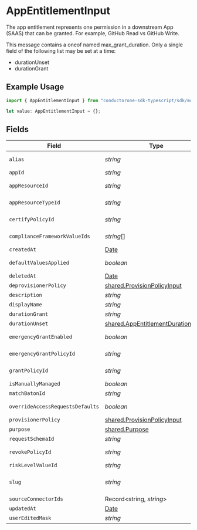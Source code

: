 # AppEntitlementInput

The app entitlement represents one permission in a downstream App (SAAS) that can be granted. For example, GitHub Read vs GitHub Write.

This message contains a oneof named max_grant_duration. Only a single field of the following list may be set at a time:
  - durationUnset
  - durationGrant


## Example Usage

```typescript
import { AppEntitlementInput } from "conductorone-sdk-typescript/sdk/models/shared";

let value: AppEntitlementInput = {};
```

## Fields

| Field                                                                                                                                                                                           | Type                                                                                                                                                                                            | Required                                                                                                                                                                                        | Description                                                                                                                                                                                     |
| ----------------------------------------------------------------------------------------------------------------------------------------------------------------------------------------------- | ----------------------------------------------------------------------------------------------------------------------------------------------------------------------------------------------- | ----------------------------------------------------------------------------------------------------------------------------------------------------------------------------------------------- | ----------------------------------------------------------------------------------------------------------------------------------------------------------------------------------------------- |
| `alias`                                                                                                                                                                                         | *string*                                                                                                                                                                                        | :heavy_minus_sign:                                                                                                                                                                              | The alias of the app entitlement used by Cone. Also exact-match queryable.                                                                                                                      |
| `appId`                                                                                                                                                                                         | *string*                                                                                                                                                                                        | :heavy_minus_sign:                                                                                                                                                                              | The ID of the app that is associated with the app entitlement.                                                                                                                                  |
| `appResourceId`                                                                                                                                                                                 | *string*                                                                                                                                                                                        | :heavy_minus_sign:                                                                                                                                                                              | The ID of the app resource that is associated with the app entitlement                                                                                                                          |
| `appResourceTypeId`                                                                                                                                                                             | *string*                                                                                                                                                                                        | :heavy_minus_sign:                                                                                                                                                                              | The ID of the app resource type that is associated with the app entitlement                                                                                                                     |
| `certifyPolicyId`                                                                                                                                                                               | *string*                                                                                                                                                                                        | :heavy_minus_sign:                                                                                                                                                                              | The ID of the policy that will be used for certify tickets related to the app entitlement.                                                                                                      |
| `complianceFrameworkValueIds`                                                                                                                                                                   | *string*[]                                                                                                                                                                                      | :heavy_minus_sign:                                                                                                                                                                              | The IDs of different compliance frameworks associated with this app entitlement ex (SOX, HIPAA, PCI, etc.)                                                                                      |
| `createdAt`                                                                                                                                                                                     | [Date](https://developer.mozilla.org/en-US/docs/Web/JavaScript/Reference/Global_Objects/Date)                                                                                                   | :heavy_minus_sign:                                                                                                                                                                              | N/A                                                                                                                                                                                             |
| `defaultValuesApplied`                                                                                                                                                                          | *boolean*                                                                                                                                                                                       | :heavy_minus_sign:                                                                                                                                                                              | Flag to indicate if app-level access request defaults have been applied to the entitlement                                                                                                      |
| `deletedAt`                                                                                                                                                                                     | [Date](https://developer.mozilla.org/en-US/docs/Web/JavaScript/Reference/Global_Objects/Date)                                                                                                   | :heavy_minus_sign:                                                                                                                                                                              | N/A                                                                                                                                                                                             |
| `deprovisionerPolicy`                                                                                                                                                                           | [shared.ProvisionPolicyInput](../../../sdk/models/shared/provisionpolicyinput.md)                                                                                                               | :heavy_minus_sign:                                                                                                                                                                              | N/A                                                                                                                                                                                             |
| `description`                                                                                                                                                                                   | *string*                                                                                                                                                                                        | :heavy_minus_sign:                                                                                                                                                                              | The description of the app entitlement.                                                                                                                                                         |
| `displayName`                                                                                                                                                                                   | *string*                                                                                                                                                                                        | :heavy_minus_sign:                                                                                                                                                                              | The display name of the app entitlement.                                                                                                                                                        |
| `durationGrant`                                                                                                                                                                                 | *string*                                                                                                                                                                                        | :heavy_minus_sign:                                                                                                                                                                              | N/A                                                                                                                                                                                             |
| `durationUnset`                                                                                                                                                                                 | [shared.AppEntitlementDurationUnset](../../../sdk/models/shared/appentitlementdurationunset.md)                                                                                                 | :heavy_minus_sign:                                                                                                                                                                              | N/A                                                                                                                                                                                             |
| `emergencyGrantEnabled`                                                                                                                                                                         | *boolean*                                                                                                                                                                                       | :heavy_minus_sign:                                                                                                                                                                              | This enables tasks to be created in an emergency and use a selected emergency access policy.                                                                                                    |
| `emergencyGrantPolicyId`                                                                                                                                                                        | *string*                                                                                                                                                                                        | :heavy_minus_sign:                                                                                                                                                                              | The ID of the policy that will be used for emergency access grant tasks.                                                                                                                        |
| `grantPolicyId`                                                                                                                                                                                 | *string*                                                                                                                                                                                        | :heavy_minus_sign:                                                                                                                                                                              | The ID of the policy that will be used for grant tickets related to the app entitlement.                                                                                                        |
| `isManuallyManaged`                                                                                                                                                                             | *boolean*                                                                                                                                                                                       | :heavy_minus_sign:                                                                                                                                                                              | Flag to indicate if the app entitlement is manually managed.                                                                                                                                    |
| `matchBatonId`                                                                                                                                                                                  | *string*                                                                                                                                                                                        | :heavy_minus_sign:                                                                                                                                                                              | The matchBatonId field.                                                                                                                                                                         |
| `overrideAccessRequestsDefaults`                                                                                                                                                                | *boolean*                                                                                                                                                                                       | :heavy_minus_sign:                                                                                                                                                                              | Flag to indicate if the app-level access request settings have been overridden for the entitlement                                                                                              |
| `provisionerPolicy`                                                                                                                                                                             | [shared.ProvisionPolicyInput](../../../sdk/models/shared/provisionpolicyinput.md)                                                                                                               | :heavy_minus_sign:                                                                                                                                                                              | N/A                                                                                                                                                                                             |
| `purpose`                                                                                                                                                                                       | [shared.Purpose](../../../sdk/models/shared/purpose.md)                                                                                                                                         | :heavy_minus_sign:                                                                                                                                                                              | The purpose field.                                                                                                                                                                              |
| `requestSchemaId`                                                                                                                                                                               | *string*                                                                                                                                                                                        | :heavy_minus_sign:                                                                                                                                                                              | The ID of the request schema associated with this app entitlement.                                                                                                                              |
| `revokePolicyId`                                                                                                                                                                                | *string*                                                                                                                                                                                        | :heavy_minus_sign:                                                                                                                                                                              | The ID of the policy that will be used for revoke tickets related to the app entitlement                                                                                                        |
| `riskLevelValueId`                                                                                                                                                                              | *string*                                                                                                                                                                                        | :heavy_minus_sign:                                                                                                                                                                              | The riskLevelValueId field.                                                                                                                                                                     |
| `slug`                                                                                                                                                                                          | *string*                                                                                                                                                                                        | :heavy_minus_sign:                                                                                                                                                                              | The slug is displayed as an oval next to the name in the frontend of C1, it tells you what permission the entitlement grants. See https://www.conductorone.com/docs/product/admin/entitlements/ |
| `sourceConnectorIds`                                                                                                                                                                            | Record<string, *string*>                                                                                                                                                                        | :heavy_minus_sign:                                                                                                                                                                              | Map to tell us which connector the entitlement came from.                                                                                                                                       |
| `updatedAt`                                                                                                                                                                                     | [Date](https://developer.mozilla.org/en-US/docs/Web/JavaScript/Reference/Global_Objects/Date)                                                                                                   | :heavy_minus_sign:                                                                                                                                                                              | N/A                                                                                                                                                                                             |
| `userEditedMask`                                                                                                                                                                                | *string*                                                                                                                                                                                        | :heavy_minus_sign:                                                                                                                                                                              | N/A                                                                                                                                                                                             |